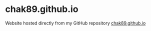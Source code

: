 # chak89.github.io

Website hosted directly from my GitHub repository [chak89.github.io](https://chak89.github.io)